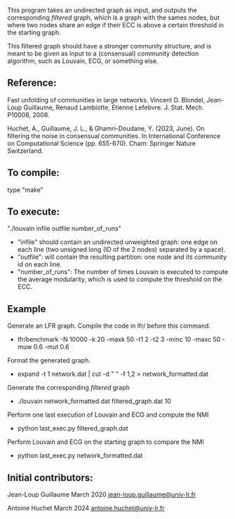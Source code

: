 This program takes an undirected graph as input, and outputs the corresponding
*filtered* graph, which is a graph with the sames nodes, but where two nodes
share an edge if their ECC is above a certain threshold in the starting graph.

This filtered graph should have a stronger community structure, and is meant to
be given as input to a (consensual) community detection algorithm, such as
Louvain, ECG, or something else.

## Reference:

Fast unfolding of communities in large networks. Vincent D. Blondel, Jean-Loup
Guillaume, Renaud Lambiotte, Etienne Lefebvre. J. Stat. Mech. P10008, 2008.

Huchet, A., Guillaume, J. L., & Ghamri-Doudane, Y. (2023, June). On filtering
the noise in consensual communities. In International Conference on
Computational Science (pp. 655-670). Cham: Springer Nature Switzerland.

## To compile:

type "make"

## To execute:

"./louvain infile outfile number_of_runs"
- "infile" should contain an undirected unweighted graph: one edge on each line
  (two unsigned long (ID of the 2 nodes) separated by a space).
- "outfile": will contain the resulting partition: one node and its community
  id on each line.
- "number_of_runs": The number of times Louvain is executed to compute the
  average modularity, which is used to compute the threshold on the ECC.

## Example

Generate an LFR graph. Compile the code in lfr/ before this command.
- lfr/benchmark -N 10000 -k 20 -maxk 50 -t1 2 -t2 3 -minc 10 -maxc 50 -muw 0.6 -mut 0.6

Format the generated graph.
- expand -t 1 network.dat | cut -d " " -f 1,2  > network_formatted.dat

Generate the corresponding *filtered* graph
- ./louvain network_formatted.dat filtered_graph.dat 10

Perform one last execution of Louvain and ECG and compute the NMI
- python last_exec.py filtered_graph.dat

Perform Louvain and ECG on the starting graph to compare the NMI
- python last_exec.py network_formatted.dat

## Initial contributors:  

Jean-Loup Guillaume
March 2020
jean-loup.guillaume@univ-lr.fr

Antoine Huchet
March 2024
antoine.huchet@univ-lr.fr
